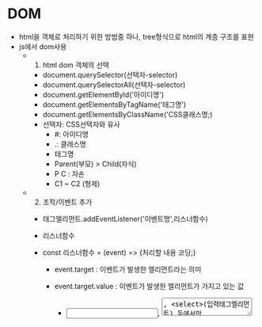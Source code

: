 # DOM
 - html을 객체로 처리하기 위한 방법중 하나, tree형식으로 html의 계층 구조를 표현
 - js에서 dom사용
   - 1. html dom 객체의 선택
     - document.querySelector(선택자-selector)
     - document.querySelectorAll(선택자-selector)
     - document.getElementById('아이디명')
     - document.getElementsByTagName('태그명')
     - document.getElementsByClassName('CSS클래스명;)
     - 선택자: CSS선택자와 유사
       - #: 아이디명
       - .: 클래스명
       - 태그명
       - Parent(부모) > Child(자식)
       - P C  : 자손
       - C1 ~ C2 (형제)
   - 2. 조작/이벤트 추가

     - 태그엘리먼트.addEventListener('이벤트명',리스너함수)

     - 리스너함수
     - const 리스너함수 = (event) => {처리할 내용 코딩;}
       - event.target : 이벤트가 발생한 엘리먼트라는 의미
       - event.target.value : 이벤트가 발생한 엘리먼트가 가지고 있는 값
         - <input>, <textarea>, <select>(입력태그엘리먼트) 등에서만 사용가능
  
       - <input>, <textarea>, <select>(입력태그엘리먼트) 외의 태그들에서 값은?
         - 태그엘리먼트.textContent
         - 태그엘리먼트.innerText
         - 태그엘리먼트.innerHTML
     - const 리스너함수 = event => {처리할 내용 코딩;}
   - 3. 반영
     - 태그엘리먼트.appendChild(추가할 태그 엘리먼트)
   - 입력태그엘리먼트.focus();
     - 해당되는 입력창에 포커스를 부여
     - 반대로 입력태그엘리먼트.blur() : 포커스 해제
   * html 입력 : Emmet 기능 익히기
```html
     <body>

    <!-- main>section>h1 --> 
    <main>
        <section>
            <h1></h1>
        </section>
    </main>

    <!-- h1+h2+h2 --> <!-- 형제요소 만들기-->
    <h1></h1>
    <h2></h2>
    <h2></h2>
    
    <!-- ul>li*5 --> <!-- ul 안에 li를 5개-->
    <ul>
        <li></li>
        <li></li>
        <li></li>
        <li></li>
        <li></li>
    </ul>

    <!-- nav>ul>li*5>a[href=www.test$.com]{여기를 클릭} -->
		<!-- $ : 숫자를 표현 / {} : 디폴트로 넣어줄 문자 입력가능 -->
    <nav>
        <ul>
            <li><a href="www.test1.com">여기를클릭</a></li>
            <li><a href="www.test2.com">여기를클릭</a></li>
            <li><a href="www.test3.com">여기를클릭</a></li>
            <li><a href="www.test4.com">여기를클릭</a></li>
            <li><a href="www.test5.com">여기를클릭</a></li>
        </ul>
    </nav>

</body>
```
  * web application의 소스구성
    - html
      - 화면에 나타날 요소(element)
    - css
      - 요소의 디자인
    - javascript
      - 요소들의 움직임(프로그램의 작동)


<br>

# BOM
 - 브라우저에서 사용할 수 있는 객체
 - window 객체
   - 생략가능
   - 
   - document 객체
   - navigation 객체
   - location 객체
   - history 객체
   - 
   - 메서드들
     - 사용자로부터 입력받기
     * alert('화면에 표시할 내용') -> 알려줌
       * 확인 버튼 : 반환값 -> undefined

     * prompt('화면에 표시할 내용') -> 입력받음
       * 확인/취소버튼
       * 반환값: 사용자 입력값 또는 null

     * confirm('화면에 표시할 내용') -> 확인받음
       * 확인/취소